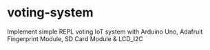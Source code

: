 # voting-system
Implement simple REPL voting IoT system with Arduino Uno, Adafruit Fingerprint Module, SD Card Module &amp; LCD_I2C 
